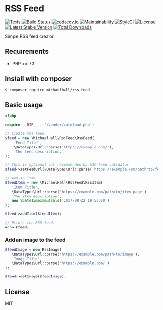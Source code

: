# RSS Feed

[![Tests](https://github.com/themichaelhall/rss-feed/workflows/tests/badge.svg?branch=master)](https://github.com/themichaelhall/rss-feed/actions)
[![Build Status](https://travis-ci.org/themichaelhall/rss-feed.svg?branch=master)](https://travis-ci.org/themichaelhall/rss-feed)
[![codecov.io](https://codecov.io/gh/themichaelhall/rss-feed/coverage.svg?branch=master)](https://codecov.io/gh/themichaelhall/rss-feed?branch=master)
[![Maintainability](https://api.codeclimate.com/v1/badges/203d00c4aa662524bb28/maintainability)](https://codeclimate.com/github/themichaelhall/rss-feed/maintainability)
[![StyleCI](https://styleci.io/repos/96578177/shield?style=flat)](https://styleci.io/repos/96578177)
[![License](https://poser.pugx.org/michaelhall/rss-feed/license)](https://packagist.org/packages/michaelhall/rss-feed)
[![Latest Stable Version](https://poser.pugx.org/michaelhall/rss-feed/v/stable)](https://packagist.org/packages/michaelhall/rss-feed)
[![Total Downloads](https://poser.pugx.org/michaelhall/rss-feed/downloads)](https://packagist.org/packages/michaelhall/rss-feed)

Simple RSS feed creator.

## Requirements

- PHP >= 7.3

## Install with composer

``` bash
$ composer require michaelhall/rss-feed
```

## Basic usage

```php
<?php

require __DIR__ . '/vendor/autoload.php';

// Create the feed.
$feed = new \MichaelHall\RssFeed\RssFeed(
    'Feed Title', 
    \DataTypes\Url::parse('https://example.com/'),
    'The feed description.'
);

// This is optional but recommended by W3C feed validator.
$feed->setFeedUrl(\DataTypes\Url::parse('https://example.com/path/to/feed'));

// Add an item.
$feedItem = new \MichaelHall\RssFeed\RssItem(
   'Item Title',
   \DataTypes\Url::parse('https://example.com/path/to/item-page'),
   'The item description',
   new \DateTimeImmutable('2017-08-22 19:56:00')
);

$feed->addItem($feedItem);

// Prints the RSS feed.
echo $feed;
```

### Add an image to the feed

```php
$feedImage = new RssImage(
   \DataTypes\Url::parse('https://example.com/path/to/image'),
   'Image Title',
   \DataTypes\Url::parse('https://example.com/')
);

$feed->setImage($feedImage);
```

## License

MIT
